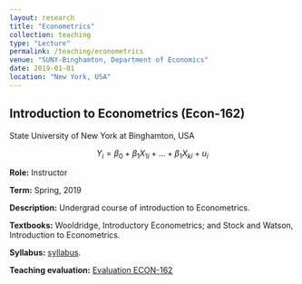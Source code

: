 ```yaml
---
layout: research
title: "Econometrics"
collection: teaching
type: "Lecture"
permalink: /teaching/econometrics
venue: "SUNY-Binghamton, Department of Economics"
date: 2019-01-01
location: "New York, USA"
---
```


## Introduction to Econometrics (Econ-162)

State University of New York at Binghamton, USA


$$Y_i=\beta_0+\beta_1X_{1i}+...+\beta_1X_{ki}+u_i$$

**Role:** Instructor

**Term:** Spring, 2019

**Description:** Undergrad course of introduction to Econometrics.

**Textbooks:** Wooldridge, Introductory Econometrics; and Stock and Watson, Introduction to Econometrics.

**Syllabus:** [syllabus]('').

**Teaching evaluation:** [Evaluation ECON-162]('')

